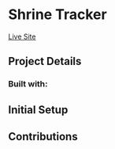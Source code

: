 # Shrine Tracker

[Live Site]()

## Project Details

### Built with:

## Initial Setup

## Contributions
